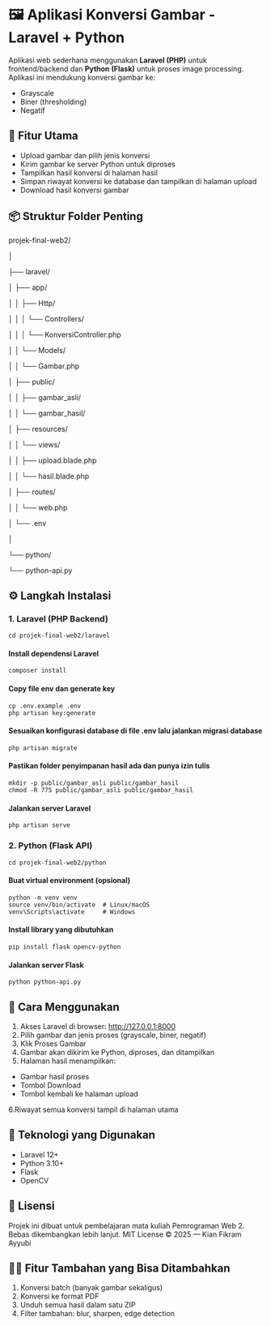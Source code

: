 # 🖼️ Aplikasi Konversi Gambar - Laravel + Python

Aplikasi web sederhana menggunakan **Laravel (PHP)** untuk frontend/backend dan **Python (Flask)** untuk proses image processing. Aplikasi ini mendukung konversi gambar ke:

- Grayscale
- Biner (thresholding)
- Negatif

## 📁 Fitur Utama

- Upload gambar dan pilih jenis konversi
- Kirim gambar ke server Python untuk diproses
- Tampilkan hasil konversi di halaman hasil
- Simpan riwayat konversi ke database dan tampilkan di halaman upload
- Download hasil konversi gambar

## 📦 Struktur Folder Penting

projek-final-web2/

│

├── laravel/

│ ├── app/

│ │ ├── Http/

│ │ │ └── Controllers/

│ │ │ └── KonversiController.php

│ │ └── Models/

│ │ └── Gambar.php

│ ├── public/

│ │ ├── gambar_asli/

│ │ └── gambar_hasil/

│ ├── resources/

│ │ └── views/

│ │ ├── upload.blade.php

│ │ └── hasil.blade.php

│ ├── routes/

│ │ └── web.php

│ └── .env

│

└── python/

└── python-api.py


## ⚙️ Langkah Instalasi

### 1. Laravel (PHP Backend)

```
cd projek-final-web2/laravel
```

#### Install dependensi Laravel
```
composer install
```

#### Copy file env dan generate key
```
cp .env.example .env
php artisan key:generate
```

#### Sesuaikan konfigurasi database di file .env lalu jalankan migrasi database
```
php artisan migrate
```

#### Pastikan folder penyimpanan hasil ada dan punya izin tulis
```
mkdir -p public/gambar_asli public/gambar_hasil
chmod -R 775 public/gambar_asli public/gambar_hasil
```

#### Jalankan server Laravel
```
php artisan serve
```

### 2. Python (Flask API)

```
cd projek-final-web2/python
```

#### Buat virtual environment (opsional)
```
python -m venv venv
source venv/bin/activate  # Linux/macOS
venv\Scripts\activate     # Windows
```

#### Install library yang dibutuhkan
```
pip install flask opencv-python
```

#### Jalankan server Flask
```
python python-api.py
```

## 🚀 Cara Menggunakan

1. Akses Laravel di browser: http://127.0.0.1:8000
2. Pilih gambar dan jenis proses (grayscale, biner, negatif)
3. Klik Proses Gambar
4. Gambar akan dikirim ke Python, diproses, dan ditampilkan
5. Halaman hasil menampilkan:
  - Gambar hasil proses
  - Tombol Download
  - Tombol kembali ke halaman upload

6.Riwayat semua konversi tampil di halaman utama

## 🧠 Teknologi yang Digunakan

- Laravel 12+
- Python 3.10+
- Flask
- OpenCV

## 📜 Lisensi

Projek ini dibuat untuk pembelajaran mata kuliah Pemrograman Web 2. Bebas dikembangkan lebih lanjut.
MIT License © 2025 — Kian Fikram Ayyubi

## 🙋‍♀️ Fitur Tambahan yang Bisa Ditambahkan

1. Konversi batch (banyak gambar sekaligus)
2. Konversi ke format PDF
3. Unduh semua hasil dalam satu ZIP
4. Filter tambahan: blur, sharpen, edge detection

